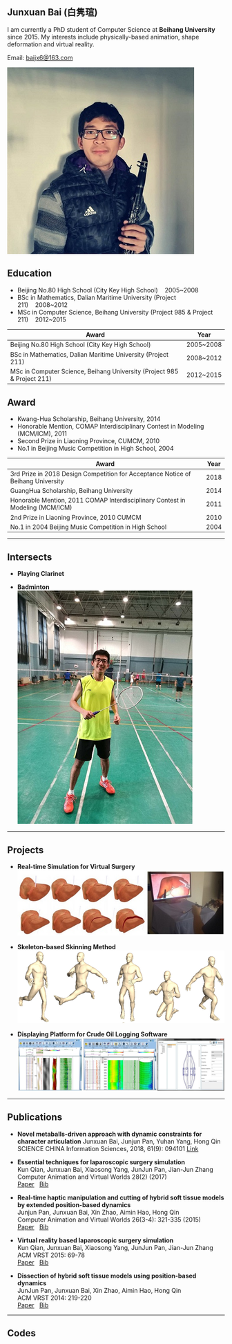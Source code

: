 ## Junxuan Bai&nbsp;(白隽瑄)

I am currently a PhD student of Computer Science at **Beihang University** since 2015. My interests include physically-based animation, shape deformation and virtual reality.

Email: baijx6@163.com
  
  
![image](./2018_Clarinet.jpg) 

## Education
- Beijing No.80 High School (City Key High School)&nbsp;&nbsp;&nbsp;&nbsp;2005~2008
- BSc in Mathematics, Dalian Maritime University (Project 211)&nbsp;&nbsp;&nbsp;&nbsp;2008~2012
- MSc in Computer Science, Beihang University (Project 985 & Project 211)&nbsp;&nbsp;&nbsp;&nbsp;2012~2015

**Award** | **Year**
---|---
Beijing No.80 High School (City Key High School) | 2005~2008
BSc in Mathematics, Dalian Maritime University (Project 211) | 2008~2012
MSc in Computer Science, Beihang University (Project 985 & Project 211) | 2012~2015

## Award
- Kwang-Hua Scholarship, Beihang University, 2014
- Honorable Mention, COMAP Interdisciplinary Contest in Modeling (MCM/ICM), 2011
- Second Prize in Liaoning Province, CUMCM, 2010
- No.1 in Beijing Music Competition in High School, 2004

**Award** | **Year**
---|---
3rd Prize in 2018 Design Competition for Acceptance Notice of Beihang University | 2018
GuangHua Scholarship, Beihang University | 2014
Honorable Mention, 2011 COMAP Interdisciplinary Contest in Modeling (MCM/ICM) | 2011
2nd Prize in Liaoning Province, 2010 CUMCM | 2010
No.1 in 2004 Beijing Music Competition in High School | 2004

---
## Intersects
- **Playing Clarinet**  

- **Badminton**  
![image](./badminton.jpg)

---

## Projects

- **Real-time Simulation for Virtual Surgery**
![image](./SurgerySimulator.jpg)

- **Skeleton-based Skinning Method**
![image](./SkeletalAnimation.png)  

- **Displaying Platform for Crude Oil Logging Software**  
![image](./DisplayPlatform.jpg)

---

## Publications
- **Novel metaballs-driven approach with dynamic constraints for character articulation**
Junxuan Bai, Junjun Pan, Yuhan Yang, Hong Qin
SCIENCE CHINA Information Sciences, 2018, 61(9): 094101
[Link](http://scis.scichina.com/en/2018/094101.html)

- **Essential techniques for laparoscopic surgery simulation**  
Kun Qian, Junxuan Bai, Xiaosong Yang, JunJun Pan, Jian-Jun Zhang  
Computer Animation and Virtual Worlds 28(2) (2017)  
[Paper](https://drive.google.com/open?id=1_hw8Wz9c1EP4w7UZevRT3svW4pt2TwX9)&nbsp;&nbsp;
[Bib](http://dblp.uni-trier.de/rec/bibtex/journals/jvca/QianBYPZ17)

- **Real-time haptic manipulation and cutting of hybrid soft tissue models by extended position-based dynamics**  
Junjun Pan, Junxuan Bai, Xin Zhao, Aimin Hao, Hong Qin  
Computer Animation and Virtual Worlds 26(3-4): 321-335 (2015)  
[Paper](https://drive.google.com/open?id=1bEzvFh5RlZ2JNGK0qv5850q_dGNWosht)&nbsp;&nbsp;
[Bib](http://dblp.uni-trier.de/rec/bibtex/journals/jvca/PanBZHQ15)

- **Virtual reality based laparoscopic surgery simulation**  
	Kun Qian, Junxuan Bai, Xiaosong Yang, JunJun Pan, Jian-Jun Zhang  
 ACM VRST 2015: 69-78  
[Paper](https://drive.google.com/open?id=1yGW5Ui2ZaUQslhLyvycWg32MIWClgbTg)&nbsp;&nbsp;
[Bib](http://dblp.uni-trier.de/rec/bibtex/conf/vrst/QianBYPZ15)

- **Dissection of hybrid soft tissue models using position-based dynamics**  
JunJun Pan, Junxuan Bai, Xin Zhao, Aimin Hao, Hong Qin  
ACM VRST 2014: 219-220  
[Paper](https://drive.google.com/open?id=1oKg4tFlQe1P8JAobmbBc0MsRKxmSGXeR)&nbsp;&nbsp;
[Bib](http://dblp.uni-trier.de/rec/bibtex/conf/vrst/PanBZHQ14)





---

## Codes

